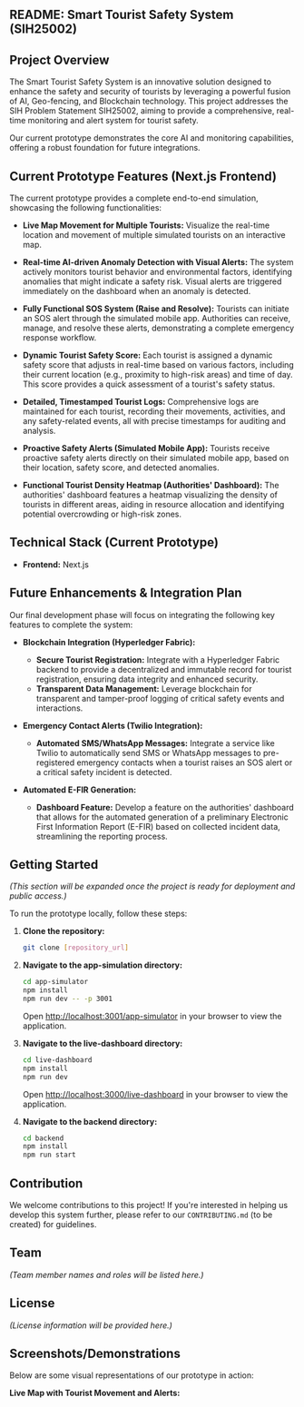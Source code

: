 ## README: Smart Tourist Safety System (SIH25002)

## Project Overview

The Smart Tourist Safety System is an innovative solution designed to enhance the safety and security of tourists by leveraging a powerful fusion of AI, Geo-fencing, and Blockchain technology. This project addresses the SIH Problem Statement SIH25002, aiming to provide a comprehensive, real-time monitoring and alert system for tourist safety.

Our current prototype demonstrates the core AI and monitoring capabilities, offering a robust foundation for future integrations.

## Current Prototype Features (Next.js Frontend)

The current prototype provides a complete end-to-end simulation, showcasing the following functionalities:

*   **Live Map Movement for Multiple Tourists:** Visualize the real-time location and movement of multiple simulated tourists on an interactive map.
    
*   **Real-time AI-driven Anomaly Detection with Visual Alerts:** The system actively monitors tourist behavior and environmental factors, identifying anomalies that might indicate a safety risk. Visual alerts are triggered immediately on the dashboard when an anomaly is detected.
    
*   **Fully Functional SOS System (Raise and Resolve):** Tourists can initiate an SOS alert through the simulated mobile app. Authorities can receive, manage, and resolve these alerts, demonstrating a complete emergency response workflow.
    
*   **Dynamic Tourist Safety Score:** Each tourist is assigned a dynamic safety score that adjusts in real-time based on various factors, including their current location (e.g., proximity to high-risk areas) and time of day. This score provides a quick assessment of a tourist's safety status.
    
*   **Detailed, Timestamped Tourist Logs:** Comprehensive logs are maintained for each tourist, recording their movements, activities, and any safety-related events, all with precise timestamps for auditing and analysis.
    
*   **Proactive Safety Alerts (Simulated Mobile App):** Tourists receive proactive safety alerts directly on their simulated mobile app, based on their location, safety score, and detected anomalies.
    
*   **Functional Tourist Density Heatmap (Authorities' Dashboard):** The authorities' dashboard features a heatmap visualizing the density of tourists in different areas, aiding in resource allocation and identifying potential overcrowding or high-risk zones.
    

## Technical Stack (Current Prototype)

*   **Frontend:** Next.js

## Future Enhancements & Integration Plan

Our final development phase will focus on integrating the following key features to complete the system:

*   **Blockchain Integration (Hyperledger Fabric):**
    *   **Secure Tourist Registration:** Integrate with a Hyperledger Fabric backend to provide a decentralized and immutable record for tourist registration, ensuring data integrity and enhanced security.
    *   **Transparent Data Management:** Leverage blockchain for transparent and tamper-proof logging of critical safety events and interactions.
    
*   **Emergency Contact Alerts (Twilio Integration):**
    *   **Automated SMS/WhatsApp Messages:** Integrate a service like Twilio to automatically send SMS or WhatsApp messages to pre-registered emergency contacts when a tourist raises an SOS alert or a critical safety incident is detected.
    
*   **Automated E-FIR Generation:**
    *   **Dashboard Feature:** Develop a feature on the authorities' dashboard that allows for the automated generation of a preliminary Electronic First Information Report (E-FIR) based on collected incident data, streamlining the reporting process.
    

## Getting Started

*(This section will be expanded once the project is ready for deployment and public access.)*

To run the prototype locally, follow these steps:

1.  **Clone the repository:**
    ```bash
    git clone [repository_url]
    ```
2.  **Navigate to the app-simulation directory:**
    ```bash
    cd app-simulator
    npm install
    npm run dev -- -p 3001
    ```
    Open [http://localhost:3001/app-simulator](http://localhost:3001/app-simulator) in your browser to view the application.

3.  **Navigate to the live-dashboard directory:**
    ```bash
    cd live-dashboard
    npm install
    npm run dev
    ```
    Open [http://localhost:3000/live-dashboard](http://localhost:3000/live-dashboard) in your browser to view the application.

4.  **Navigate to the backend directory:**
    ```bash
    cd backend
    npm install
    npm run start
    ```

## Contribution

We welcome contributions to this project! If you're interested in helping us develop this system further, please refer to our `CONTRIBUTING.md` (to be created) for guidelines.

## Team

*(Team member names and roles will be listed here.)*

## License

*(License information will be provided here.)*

## Screenshots/Demonstrations

Below are some visual representations of our prototype in action:

**Live Map with Tourist Movement and Alerts:**
